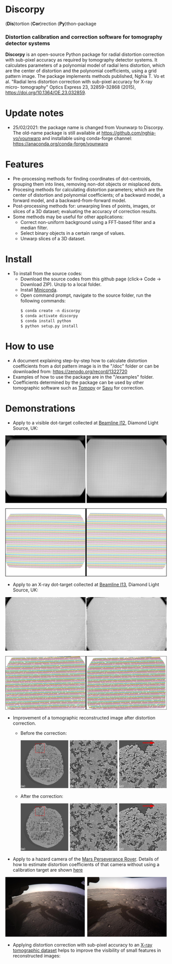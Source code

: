 # Discorpy
(**Dis**)tortion (**Cor**)rection (**Py**)thon-package

### Distortion calibration and correction software for tomography detector systems

**Discorpy** is an open-source Python package for radial distortion correction 
with sub-pixel accuracy as required by tomography detector systems. 
It calculates parameters of a polynomial model of radial lens distortion, which 
are the center of distortion and the polynomial coefficients, using a grid 
pattern image. The package implements methods published, Nghia T. Vo et al.
"Radial lens distortion correction with sub-pixel accuracy for X-ray micro-
tomography" Optics Express 23, 32859-32868 (2015), 
https://doi.org/10.1364/OE.23.032859. 

Update notes
============
- 25/02/2021: the package name is changed from Vounwarp to Discorpy. The old-name package is still available at https://github.com/nghia-vo/vounwarp 
and installable using conda-forge channel: https://anaconda.org/conda-forge/vounwarp

Features
========
- Pre-processing methods for finding coordinates of dot-centroids, grouping them
 into lines, removing non-dot objects or misplaced dots.
- Procesing methods for calculating distortion parameters; which are the 
center of distortion and polynomial coefficients; of a backward model, a forward
model, and a backward-from-forward model.
- Post-processing methods for: unwarping lines of points, images, or slices of 
a 3D dataset; evaluating the accuracy of correction results.
- Some methods may be useful for other applications:
  * Correct non-uniform background using a FFT-based filter and a median filter.
  * Select binary objects in a certain range of values.
  * Unwarp slices of a 3D dataset.

Install
=======
- To install from the source codes:
    * Download the source codes from this github page (click-> Code -> Download ZIP). 
    Unzip to a local folder.
    * Install [Miniconda](https://docs.conda.io/en/latest/miniconda.html).
    * Open command prompt, navigate to the source folder, run the following 
    commands:
        ```commandline
        $ conda create -n discorpy
        $ conda activate discorpy
        $ conda install python
        $ python setup.py install
        ```

How to use
==========
- A document explaining step-by-step how to calculate distortion coefficients 
from a dot pattern image is in the "/doc" folder or can be downloaded from: 
https://zenodo.org/record/1322720 
- Examples of how to use the package are in the "/examples" folder.
- Coefficients determined by the package can be used by other tomographic 
software such as [Tomopy](https://tomopy.readthedocs.io/en/latest/api/tomopy.prep.alignment.html) or
[Savu](https://github.com/DiamondLightSource/Savu/blob/master/savu/plugins/corrections/distortion_correction.py) 
for correction.

Demonstrations
==============
- Apply to a visible dot-target collected at [Beamline I12](https://www.diamond.ac.uk/Instruments/Imaging-and-Microscopy/I12/Detectors-at-I12.html),
Diamond Light Source, UK:

![I12_before_after1](data/demo/i12_data_1.jpg)

![I12_before_after2](data/demo/i12_data_2.jpg)

- Apply to an X-ray dot-target collected at [Beamline I13](https://www.diamond.ac.uk/Instruments/Imaging-and-Microscopy/I13/Diamond-Manchester_Imaging_Branchline/Facilities_and_equipment_Imaging.html),
Diamond Light Source, UK:

![I13_before_after1](data/demo/i13_data_1.jpg)

![I13_before_after2](data/demo/i13_data_2.jpg)

- Improvement of a tomographic reconstructed image after distortion correction.
  + Before the correction:
    
    ![tomo_before](data/demo/recon_before.jpg)
    
  + After the correction:
    
    ![tomo_before](data/demo/recon_after.jpg)


- Apply to a hazard camera of the [Mars Perseverance Rover](https://mars.nasa.gov/mars2020/multimedia/raw-images/).
Details of how to estimate distortion coefficients of that camera without using
a calibration target are shown [here](https://github.com/DiamondLightSource/discorpy/blob/master/examples/Perseverance_distortion_correction/Distortion_correction_for_Perseverance_camera.md)  

![Mars_rover](data/demo/Mars_Rover_camera.jpg)

- Applying distortion correction with sub-pixel accuracy to an [X-ray tomographic dataset](https://doi.org/10.5281/zenodo.3339628)
  helps to improve the visibility of small features in reconstructed images:
  
       
